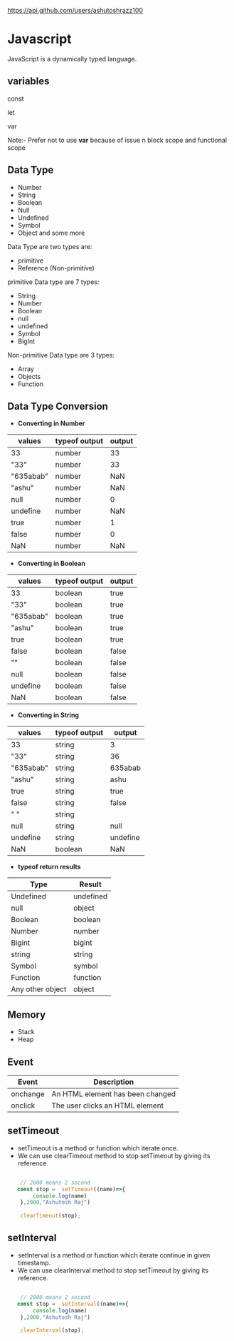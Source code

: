 https://api.github.com/users/ashutoshrazz100

# Javascript

JavaScript is a dynamically typed language.

## variables

const

let

var

Note:- Prefer not to use **var** because of issue n block scope and functional scope

## Data Type

- Number
- String
- Boolean
- Null
- Undefined
- Symbol
- Object and some more

Data Type are two types are:

- primitive
- Reference (Non-primitive)

primitive Data type are 7 types:

- String
- Number
- Boolean
- null
- undefined
- Symbol
- BigInt

Non-primitive Data type are 3 types:

- Array
- Objects
- Function

## Data Type Conversion

- **Converting in Number**

| values | typeof output | output|
|--------|---------------|-------|
| 33 | number | 33 |
| "33" | number | 33 |
| "635abab" | number | NaN|
| "ashu" | number |  NaN|
| null | number | 0|
|undefine | number | NaN|
| true | number | 1|
|false | number | 0|
|NaN | number | NaN |

- **Converting in Boolean**

| values | typeof output | output|
|--------|---------------|-------|
| 33 | boolean | true |
| "33" | boolean | true |
| "635abab" | boolean | true|
| "ashu" | boolean |  true|
| true | boolean | true|
|false | boolean | false|
| "" | boolean | false|
| null | boolean | false|
|undefine | boolean | false|
| NaN | boolean | false|

- **Converting in String**

| values | typeof output | output|
|--------|---------------|-------|
| 33 | string | 3 |
| "33" | string | 36 |
| "635abab" | string | 635abab|
| "ashu" | string |  ashu|
| true | string | true|
|false | string | false|
| " " | string | |
| null | string | null|
|undefine | string | undefine|
| NaN | boolean | NaN|

- **typeof return results**

|Type | Result |
|-----|--------|
|Undefined | undefined|
|null | object |
|Boolean | boolean|
|Number | number |
|Bigint | bigint|
|string | string|
|Symbol | symbol|
| Function | function|
|Any other object | object|

## Memory

- Stack
- Heap

## Event

|Event | Description|
|-----|--------| 
|onchange | An HTML element has been changed|
|onclick  |The user clicks an HTML element|

## setTimeout

- setTimeout is a method or function which iterate once.
- We can use clearTimeout method to stop setTimeout by giving its reference.

```javaScript

    // 2000 means 2 second
   const stop =  setTimeout((name)=>{
        console.log(name)
    },2000,"Ashutosh Raj")
    
    clearTimeout(stop);

```
## setInterval

- setInterval is a method or function which iterate continue in given timestamp.
- We can use clearInterval method to stop setTimeout by giving its reference.

```javaScript

    // 2000 means 2 second
   const stop =  setInterval((name)=>{
        console.log(name)
    },2000,"Ashutosh Raj")
    
    clearInterval(stop);

```